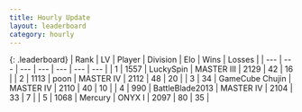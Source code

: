 ```yaml
---
title: Hourly Update
layout: leaderboard
category: hourly
---
```


{: .leaderboard}
| Rank | LV | Player | Division | Elo | Wins | Losses |
| --- | --- | --- | --- | --- | --- | --- |
| <span data-change="0">1</span> | 1557 | <span title="ID: 498412">LuckySpin</span> | MASTER III | <span data-change="0">2129</span> | <span data-change="0">42</span> | <span data-change="0">16</span> |
| <span data-change="0">2</span> | 1113 | <span title="ID: 540690">poon</span> | MASTER IV | <span data-change="0">2112</span> | <span data-change="0">48</span> | <span data-change="0">20</span> |
| <span data-change="0">3</span> | 34 | <span title="ID: 754306">GameCube Chujin</span> | MASTER IV | <span data-change="0">2110</span> | <span data-change="0">40</span> | <span data-change="0">10</span> |
| <span data-change="0">4</span> | 990 | <span title="ID: 12051">BattleBlade2013</span> | MASTER IV | <span data-change="0">2104</span> | <span data-change="0">33</span> | <span data-change="0">7</span> |
| <span data-change="0">5</span> | 1068 | <span title="ID: 692745">Mercury</span> | ONYX I | <span data-change="0">2097</span> | <span data-change="0">80</span> | <span data-change="0">35</span> |